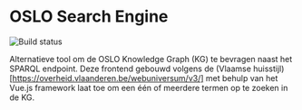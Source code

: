 # OSLO Search Engine

![Build status](https://github.com/informatievlaanderen/OSLO-Search-Engine/actions/workflows/ci.yml/badge.svg)

Alternatieve tool om de OSLO Knowledge Graph (KG) te bevragen naast het SPARQL endpoint. Deze frontend gebouwd volgens de (Vlaamse huisstijl)[https://overheid.vlaanderen.be/webuniversum/v3/] met behulp van het Vue.js framework laat toe om een één of meerdere termen op te zoeken in de KG.
